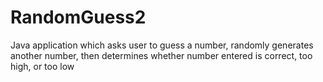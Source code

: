 # RandomGuess2
Java application which asks user to guess a number, randomly generates another number, then determines whether number entered is correct, too high, or too low
